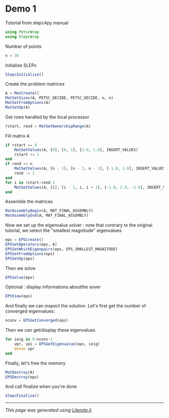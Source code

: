 
# Demo 1
Tutorial from slepc4py manual

````julia
using PetscWrap
using SlepcWrap
````

Number of points

````julia
n = 30
````

Initialize SLEPc

````julia
SlepcInitialize()
````

Create the problem matrices

````julia
A = MatCreate()
MatSetSizes(A, PETSC_DECIDE, PETSC_DECIDE, n, n)
MatSetFromOptions(A)
MatSetUp(A)
````

Get rows handled by the local processor

````julia
rstart, rend = MatGetOwnershipRange(A)
````

Fill matrix A

````julia
if rstart == 0
    MatSetValues(A, [0], [0, 1], [2.0, 1.0], INSERT_VALUES)
    rstart += 1
end
if rend == n
    MatSetValues(A, [n - 1], [n - 2, n - 1], [-1.0, 2.0], INSERT_VALUES)
    rend -= 1
end
for i in rstart:rend-1
    MatSetValues(A, [i], [i - 1, i, i + 1], [-1.0, 2.0, -1.0], INSERT_VALUES)
end
````

Assemble the matrices

````julia
MatAssemblyBegin(A, MAT_FINAL_ASSEMBLY)
MatAssemblyEnd(A, MAT_FINAL_ASSEMBLY)
````

Now we set up the eigenvalue solver : note that contrary to the original
tutorial, we select the "smallest magnitude" eigenvalues

````julia
eps = EPSCreate()
EPSSetOperators(eps, A)
EPSSetWhichEigenpairs(eps, EPS_SMALLEST_MAGNITUDE)
EPSSetFromOptions(eps)
EPSSetUp(eps)
````

Then we solve

````julia
EPSSolve(eps)
````

Optional : display informations aboutthe sover

````julia
EPSView(eps)
````

And finally we can inspect the solution. Let's first get the number of converged eigenvalues:

````julia
nconv = EPSGetConverged(eps)
````

Then we can get/display these eigenvalues

````julia
for ieig in 0:nconv-1
    vpr, vpi = EPSGetEigenvalue(eps, ieig)
    @show vpr
end
````

Finally, let's free the memory

````julia
MatDestroy(A)
EPSDestroy(eps)
````

And call finalize when you're done

````julia
SlepcFinalize()
````

---

*This page was generated using [Literate.jl](https://github.com/fredrikekre/Literate.jl).*

